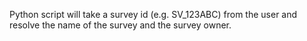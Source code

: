 Python script will take a survey id (e.g. SV_123ABC) from the user 
and resolve the name of the survey and the survey owner. 
